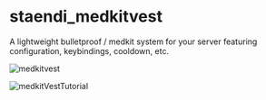 # staendi_medkitvest
 A lightweight bulletproof / medkit system for your server featuring configuration, keybindings, cooldown, etc.

![medkitvest](https://site.staendi.dev/files/medkitvest.png)

![medkitVestTutorial](https://streamable.com/idg9r1)
